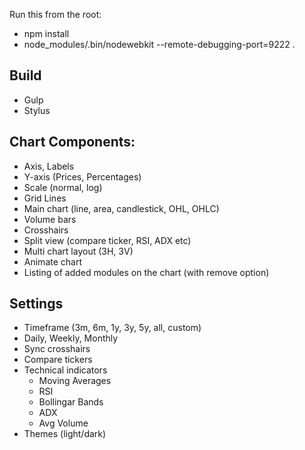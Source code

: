Run this from the root:
 * npm install
 * node_modules/.bin/nodewebkit --remote-debugging-port=9222  .


Build
-----
* Gulp
* Stylus


Chart Components:
-----------------
* Axis, Labels
* Y-axis (Prices, Percentages)
* Scale (normal, log)
* Grid Lines
* Main chart (line, area, candlestick, OHL, OHLC)
* Volume bars
* Crosshairs
* Split view (compare ticker, RSI, ADX etc)
* Multi chart layout (3H, 3V)
* Animate chart
* Listing of added modules on the chart (with remove option)

Settings
--------
* Timeframe (3m, 6m, 1y, 3y, 5y, all, custom)
* Daily, Weekly, Monthly
* Sync crosshairs
* Compare tickers
* Technical indicators
    * Moving Averages
    * RSI
    * Bollingar Bands
    * ADX
    * Avg Volume
* Themes (light/dark)
